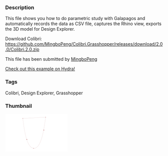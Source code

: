 ### Description 


This file shows you how to do parametric study with Galapagos and automatically records the data as CSV file, captures the Rhino view, exports the 3D model for Design Explorer.

 Download Colibri: https://github.com/MingboPeng/Colibri.Grasshopper/releases/download/2.0.0/Colibri.2.0.zip

This file has been submitted by [MingboPeng](https://github.com/MingboPeng)

[Check out this example on Hydra!](http://hydrashare.github.io/hydra/viewer?owner=MingboPeng&fork=hydra&id=Colibri_with_Galapagos_(Design_Explorer))
### Tags 
Colibri, Design Explorer, Grasshopper
### Thumbnail 
![Screenshot](https://raw.githubusercontent.com/MingboPeng/hydra/master/Colibri_with_Galapagos_(Design_Explorer)/thumbnail.png)
